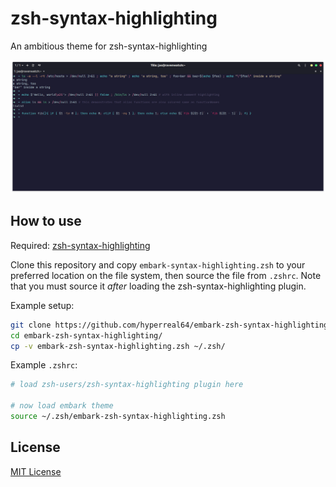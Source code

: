 # zsh-syntax-highlighting

An ambitious theme for zsh-syntax-highlighting

![embark-zsh-syntax](/embark-zsh-syntax-demo.png)

## How to use

Required: [zsh-syntax-highlighting](https://github.com/zsh-users/zsh-syntax-highlighting)

Clone this repository and copy `embark-syntax-highlighting.zsh` to your preferred location on the file system, then source the file from `.zshrc`. Note that you must source it *after* loading the zsh-syntax-highlighting plugin. 

Example setup:
```bash
git clone https://github.com/hyperreal64/embark-zsh-syntax-highlighting
cd embark-zsh-syntax-highlighting/
cp -v embark-zsh-syntax-highlighting.zsh ~/.zsh/
```

Example `.zshrc`:
```bash
# load zsh-users/zsh-syntax-highlighting plugin here

# now load embark theme
source ~/.zsh/embark-zsh-syntax-highlighting.zsh
```

## License

[MIT License](https://github.com/hyperreal64/embark-zsh-syntax-highlighting/blob/master/LICENSE)
